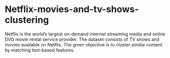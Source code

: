 # Netflix-movies-and-tv-shows-clustering
Netflix is the world’s largest on-demand internet streaming media and online DVD movie rental service provider. The dataset consists of TV shows and movies available on Netflix. The given objective is to cluster similar content by matching text-based features.
